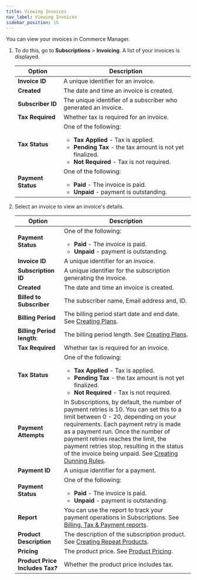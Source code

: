 ```yaml
---
title: Viewing Invoices
nav_label: Viewing Invoices
sidebar_position: 15
---
```


You can view your invoices in Commerce Manager.

1. To do this, go to **Subscriptions** > **Invoicing**. A list of your invoices is displayed.

    | Option               | Description                                                                                                                                                                              |
    |----------------------|------------------------------------------------------------------------------------------------------------------------------------------------------------------------------------------|
    | **Invoice ID**       | A unique identifier for an invoice.                                                                                                                                                      |
    | **Created**          | The date and time an invoice is created.                                                                                                                                                 |
    | **Subscriber ID**    | The unique identifier of a subscriber who generated an invoice.                                                                                                                          |
    | **Tax Required**     | Whether tax is required for an invoice.                                                                                                                                                  |
    | **Tax Status**       | One of the following: <ul><li>**Tax Applied** - Tax is applied.</li><li>**Pending Tax** - the tax amount is not yet finalized.</li><li>**Not Required** - Tax is not required.</li></ul> |
    | **Payment Status**   | One of the following: <ul><li>**Paid** - The invoice is paid.</li><li>**Unpaid** - payment is outstanding.</li></ul>                                                                     | 
2. Select an invoice to view an invoice's details.

    | Option                      | Description                                                                                                                                                                                                                                                                                                                                                                                                                                     |
    |-----------------------------|-------------------------------------------------------------------------------------------------------------------------------------------------------------------------------------------------------------------------------------------------------------------------------------------------------------------------------------------------------------------------------------------------------------------------------------------------|
    | **Payment Status**          | One of the following: <ul><li>**Paid** - The invoice is paid.</li><li>**Unpaid** - payment is outstanding.</li></ul>                                                                                                                                                                                                                                                                                                                            |
    | **Invoice ID**              | A unique identifier for an invoice.                                                                                                                                                                                                                                                                                                                                                                                                             |
    | **Subscription ID**         | A unique identifier for the subscription generating the invoice.                                                                                                                                                                                                                                                                                                                                                                                |
    | **Created**                 | The date and time an invoice is created.                                                                                                                                                                                                                                                                                                                                                                                                        |
    | **Billed to Subscriber**    | The subscriber name, Email address and, ID.                                                                                                                                                                                                                                                                                                                                                                                                     |
    | **Billing Period**          | The billing period start date and end date. See [Creating Plans](/docs/commerce-manager/subscriptions/subscription-plans/creating-plans).                                                                                                                                                                                                                                                              |
    | **Billing Period length**:  | The billing period length. See [Creating Plans](/docs/commerce-manager/subscriptions/subscription-plans/creating-plans).                                                                                                                                                                                                                                                                                                                                                                                                                     |
    | **Tax Required**            | Whether tax is required for an invoice.                                                                                                                                                                                                                                                                                                                                                                                                         |
    | **Tax Status**              | One of the following: <ul><li>**Tax Applied** - Tax is applied.</li><li>**Pending Tax** - the tax amount is not yet finalized.</li><li>**Not Required** - Tax is not required.</li></ul>                                                                                                                                                                                                                                                        |
    | **Payment Attempts**        | In Subscriptions, by default, the number of payment retries is 10. You can set this to a limit between 0 - 20, depending on your requirements. Each payment retry is made as a payment run. Once the number of payment retries reaches the limit, the payment retries stop, resulting in the status of the invoice being unpaid. See [Creating Dunning Rules](/docs/commerce-manager/subscriptions/dunning-proration/dunning/creating-dunning). |
    | **Payment ID**                  | A unique identifier for a payment.                                                                                                                                                                                                                                                                                                                                                                                                              |
    | **Payment Status**          | One of the following: <ul><li>**Paid** - The invoice is paid.</li><li>**Unpaid** - payment is outstanding.</li></ul>                                                                                                                                                                                                                                                                                                                            | 
    | **Report**                      | You can use the report to track your payment operations in Subscriptions. See [Billing, Tax & Payment reports](/docs/api/subscriptions/jobs#billing-tax--payment-reports).                                                                                                                                                                                                                                                                      |
    | **Product Description**         | The description of the subscription product. See [Creating Repeat Products](/docs/commerce-manager/subscriptions/products/creating-products).                                                                                                                                                                                                                                                                                                   |
    | **Pricing**                     | The product price. See [Product Pricing](/docs/commerce-manager/subscriptions/products/managing-products-cm#product-pricing).                                                                                                                                                                                                                                                                                                                   |
    | **Product Price Includes Tax?** | Whether the product price includes tax.                                                                                                                                                                                                                                                                                                                                                                                                         | 


